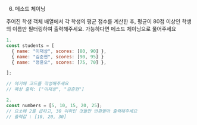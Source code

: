 6. 메소드 체이닝

주어진 학생 객체 배열에서 각 학생의 평균 점수를 계산한 후, 평균이 80점 이상인 학생의 이름만 필터링하여 출력해주세요. 가능하다면 메소드 체이닝으로 풀어주세요

```js
1.
const students = [
  { name: "이재상", scores: [80, 90] },
  { name: "김준현", scores: [90, 95] }
  { name: "정윤오", scores: [75, 70] },

];

// 여기에 코드를 작성해주세요
// 예상 출력: ["이재상", "김준현"]

2.
const numbers = [5, 10, 15, 20, 25];
// 요소에 2를 곱하고, 30 이하인 것들만 반환받아 출력해주세요
// 출력값 : [10, 20, 30]
```
